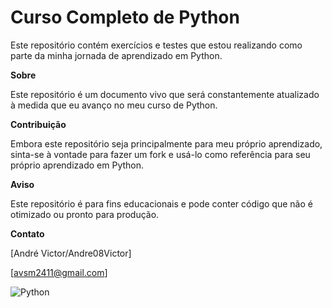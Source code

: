 # Curso Completo de Python

Este repositório contém exercícios e testes que estou realizando como parte da minha jornada de aprendizado em Python.

**Sobre**

Este repositório é um documento vivo que será constantemente atualizado à medida que eu avanço no meu curso de Python.

**Contribuição**

Embora este repositório seja principalmente para meu próprio aprendizado, sinta-se à vontade para fazer um fork e usá-lo como referência para seu próprio aprendizado em Python.


**Aviso**

Este repositório é para fins educacionais e pode conter código que não é otimizado ou pronto para produção.

**Contato**

[André Victor/Andre08Victor]

[avsm2411@gmail.com]

![Python](https://img.shields.io/badge/python-3670A0?style=for-the-badge&logo=python&logoColor=ffdd54)
